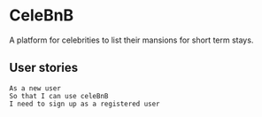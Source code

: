 # CeleBnB

A platform for celebrities to list their mansions for short term stays.

## User stories

```
As a new user
So that I can use celeBnB
I need to sign up as a registered user
```
